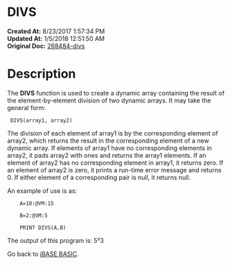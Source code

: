 # DIVS

**Created At:** 8/23/2017 1:57:34 PM  
**Updated At:** 1/5/2018 12:51:50 AM  
**Original Doc:** [268484-divs](https://docs.jbase.com/36868-jbase-basic/268484-divs)  


# Description

The **DIVS** function is used to create a dynamic array containing the result of the element-by-element division of two dynamic arrays. It may take the general form:

```
 DIVS(array1, array2)
```

The division of each element of array1 is by the corresponding element of array2, which returns the result in the corresponding element of a new dynamic array. If elements of array1 have no corresponding elements in array2, it pads array2 with ones and returns the array1 elements. If an element of array2 has no corresponding element in array1, it returns zero. If an element of array2 is zero, it prints a run-time error message and returns 0. If either element of a corresponding pair is null, it returns null.

An example of use is as:

```
    A=10:@VM:15

    B=2:@VM:5

    PRINT DIVS(A,B)
```



The output of this program is: 5²3



Go back to [jBASE BASIC](./../jbase-basic-programmers-reference-guide).


